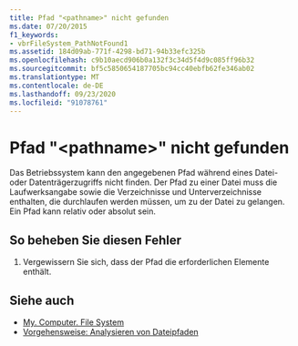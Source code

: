 ```yaml
---
title: Pfad "<pathname>" nicht gefunden
ms.date: 07/20/2015
f1_keywords:
- vbrFileSystem_PathNotFound1
ms.assetid: 184d09ab-771f-4298-bd71-94b33efc325b
ms.openlocfilehash: c9b10aecd906b0a132f3c34d5f4d9c085ff96b32
ms.sourcegitcommit: bf5c5850654187705bc94cc40ebfb62fe346ab02
ms.translationtype: MT
ms.contentlocale: de-DE
ms.lasthandoff: 09/23/2020
ms.locfileid: "91078761"
---
```

# <a name="path-pathname-not-found"></a>Pfad "\<pathname>" nicht gefunden

Das Betriebssystem kann den angegebenen Pfad während eines Datei- oder Datenträgerzugriffs nicht finden. Der Pfad zu einer Datei muss die Laufwerksangabe sowie die Verzeichnisse und Unterverzeichnisse enthalten, die durchlaufen werden müssen, um zu der Datei zu gelangen. Ein Pfad kann relativ oder absolut sein.  
  
## <a name="to-correct-this-error"></a>So beheben Sie diesen Fehler  
  
1. Vergewissern Sie sich, dass der Pfad die erforderlichen Elemente enthält.  
  
## <a name="see-also"></a>Siehe auch

- [My. Computer. File System](xref:Microsoft.VisualBasic.FileIO.FileSystem)
- [Vorgehensweise: Analysieren von Dateipfaden](../developing-apps/programming/drives-directories-files/how-to-parse-file-paths.md)
